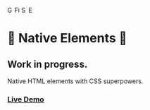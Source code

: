 <img width="16px" alt="Google Chrome" src="https://goo.gl/U987PH"><img width="16px" alt="Firefox" src="https://goo.gl/vNRYsH"><img width="16px" alt="Safari" src="https://goo.gl/S1vPDZ"><img width="16px" alt="Edge" src="https://bit.ly/2MnqnyS">

# 🚧 Native Elements 🚧
## Work in progress.
Native HTML elements with CSS superpowers.

### [Live Demo](https://native-elements.stackblitz.io/)
